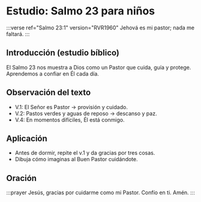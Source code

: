 # Estudio: Salmo 23 para niños

:::verse ref="Salmo 23:1" version="RVR1960"
Jehová es mi pastor; nada me faltará.
:::

## Introducción (estudio bíblico)
El Salmo 23 nos muestra a Dios como un Pastor que cuida, guía y protege. Aprendemos a confiar en Él cada día.

## Observación del texto
- V.1: El Señor es Pastor → provisión y cuidado.
- V.2: Pastos verdes y aguas de reposo → descanso y paz.
- V.4: En momentos difíciles, Él está conmigo.

## Aplicación
- Antes de dormir, repite el v.1 y da gracias por tres cosas.
- Dibuja cómo imaginas al Buen Pastor cuidándote.

## Oración
:::prayer
Jesús, gracias por cuidarme como mi Pastor. Confío en ti. Amén.
:::
